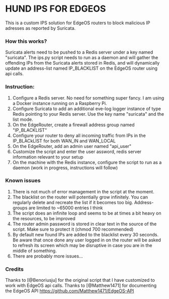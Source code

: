 # HUND IPS FOR EDGEOS

This is a custom IPS solution for EdgeOS routers to block malicious IP adresses as reported by Suricata. 

### How this works?

Suricata alerts need to be pushed to a Redis server under a key named "suricata". The ips.py script needs to run as a daemon and will gather the offending IPs from the Suricata alerts stored in Redis, and will dynamically update an address-list named IP_BLACKLIST on the EdgeOS router using api calls.

### Instruction:

1. Configure a Redis server. No need for something super fancy. I am using a Docker instance running on a Raspberry Pi.
2. Configure Suricata to add an additional eve-log logger instance of type Redis pointing to your Redis server. Use the key name "suricata" and the list mode.
3. On the EdgeRouter, create a firewall address group named "IP_BLACKLIST"
4. Configure your router to deny all incoming traffic from IPs in the IP_BLACkLIST for both WAN_IN and WAN_LOCAL 
5. On the EdgeRouter, add an admin user named "api_user"
6. Customize the script and enter the user assword, redis server information relevant to your setup
7. On the machine with the Redis instance, configure the script to run as a daemon (work in progress, instructions will follow)

### Known issues

1. There is not much of error management in the script at the moment.
2. The blacklist on the router will potentially grow infinitely. You can regularly delete and recreate the list if it becomes too big. Address-groups are limited to ~65000 entries I think
3. The script does an infinite loop and seems to be at times a bit heavy on the resources, to be improved
4. The router admin password is stored in clear text in the source of the script. Make sure to protect it (chmod 700 recommended)
5. By default new found IPs are added to the blacklist every 30 seconds. Be aware that once done any user logged in on the router will be asked to refresh its screen which may be disruptive in case you are in the middle of something.
6. There are probably more issues... 

### Credits
Thanks to [@Benoriusju] for the original script that I have customized to work with EdgeOS api calls.
Thanks to [@Matthew1471] for documenting the EdgeOS API https://github.com/Matthew1471/EdgeOS-API
